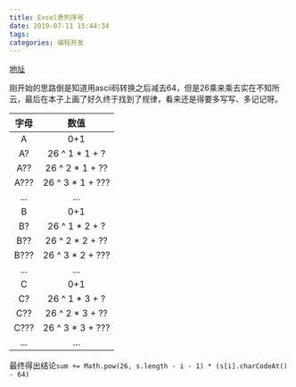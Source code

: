 ```yaml
---
title: Excel表列序号
date: 2019-07-11 15:44:34
tags:
categories: 编程开发
---
```


[地址](https://leetcode-cn.com/problems/excel-sheet-column-number/)

刚开始的思路倒是知道用ascii码转换之后减去64，但是26乘来乘去实在不知所云，最后在本子上画了好久终于找到了规律，看来还是得要多写写、多记记呀。

|字母|数值|
|:--:|:--:|
| A | 0+1 |
| A? | 26 ^ 1 * 1 + ? |
| A?? | 26 ^ 2 * 1 + ??|
| A??? | 26 ^ 3 * 1 + ???|
| ... | ... |
| B | 0+1 |
| B? | 26 ^ 1 * 2 + ? |
| B?? | 26 ^ 2 * 2 + ??|
| B??? | 26 ^ 3 * 2 + ???|
| ... | ... |
| C | 0+1 |
| C? | 26 ^ 1 * 3 + ? |
| C?? | 26 ^ 2 * 3 + ??|
| C??? | 26 ^ 3 * 3 + ???|
| ... | ... |

最终得出结论`sum += Math.pow(26, s.length - i - 1) * (s[i].charCodeAt() - 64)`